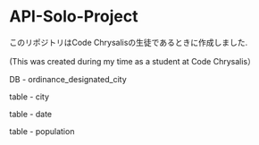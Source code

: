 # API-Solo-Project

このリポジトリはCode Chrysalisの生徒であるときに作成しました.

(This was created during my time as a student at Code Chrysalis）


DB - ordinance_designated_city

table - city

table - date

table - population
